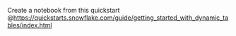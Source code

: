 Create a notebook from this quickstart @https://quickstarts.snowflake.com/guide/getting_started_with_dynamic_tables/index.html  